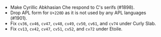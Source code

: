 * Make Cyrillic Abkhasian Che respond to C's serifs (#1898).
* Drop APL form for `U+220D` as it is not used by any APL languages (#1901).
* Fix `cv36`, `cv46`, `cv47`, `cv48`, `cv49`, `cv50`, `cv61`, and `cv74` under Curly Slab.
* Fix `cv13`, `cv42`, `cv47`, `cv51`, `cv52`, and `cv72` under Etoile.
